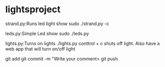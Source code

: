 # lightsproject 
strand.py:Runs led light show
	sudo ./strand.py -c

leds.py:Simple Led show
	sudo ./leds.py

lights.py:Turns on lights
	./lights.py
	conttrol + c shuts off light.  Also have a web app that will turn on/off light

git add <files>
git commit -m "Write your comment>
git push
